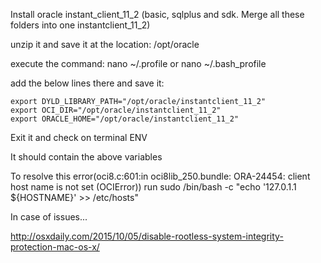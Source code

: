Install oracle instant_client_11_2 (basic, sqlplus and sdk. Merge all these folders into one instantclient_11_2)

unzip it and save it at the location: /opt/oracle

execute the command:   nano ~/.profile or nano ~/.bash_profile

add the below lines there and save it:

```
export DYLD_LIBRARY_PATH="/opt/oracle/instantclient_11_2"
export OCI_DIR="/opt/oracle/instantclient_11_2"
export ORACLE_HOME="/opt/oracle/instantclient_11_2"
```

Exit it and check on terminal
ENV

It should contain the above variables


To resolve this error(oci8.c:601:in oci8lib_250.bundle: ORA-24454: client host name is not set (OCIError)) run 
sudo /bin/bash -c "echo '127.0.1.1 ${HOSTNAME}' >> /etc/hosts"

In case of issues...


http://osxdaily.com/2015/10/05/disable-rootless-system-integrity-protection-mac-os-x/
